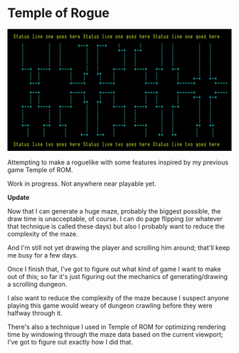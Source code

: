 Temple of Rogue
==========

![](images/screenshot.jpg)

Attempting to make a roguelike with some features inspired by my previous game Temple of ROM.

Work in progress.  Not anywhere near playable yet.

**Update**

Now that I can generate a huge maze, probably the biggest possible, the draw time is unacceptable, of course.  I can do page flipping (or whatever that technique is called these days) but also I probably want to reduce the complexity of the maze.

And I'm still not yet drawing the player and scrolling him around; that'll keep me busy for a few days.

Once I finish that, I've got to figure out what kind of game I want to make out of this; so far it's just figuring out the mechanics of generating/drawing a scrolling dungeon.

I also want to reduce the complexity of the maze because I suspect anyone playing this game would weary of dungeon crawling before they were halfway through it.

There's also a technique I used in Temple of ROM for optimizing rendering time by windowing through the maze data based on the current viewport; I've got to figure out exactly how I did that.
